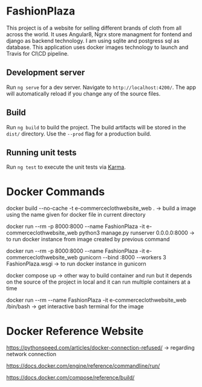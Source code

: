 # FashionPlaza

This project is of a website for selling different brands of cloth from all across the world. It uses Angular8, Ngrx store managment for fontend and django as backend technology. I am using sqlite and postgress sql as database. This application uses docker images technology to launch and Travis for CI\CD pipeline.

## Development server

Run `ng serve` for a dev server. Navigate to `http://localhost:4200/`. The app will automatically reload if you change any of the source files.

## Build

Run `ng build` to build the project. The build artifacts will be stored in the `dist/` directory. Use the `--prod` flag for a production build.

## Running unit tests

Run `ng test` to execute the unit tests via [Karma](https://karma-runner.github.io).



# Docker Commands

docker build --no-cache -t e-commerceclothwebsite_web . -> build a image using the name given for docker file in current directory

docker run --rm -p 8000:8000 --name FashionPlaza -it e-commerceclothwebsite_web python3 manage.py runserver 0.0.0.0:8000  -> to run docker instance from image created by previous command

docker run --rm -p 8000:8000 --name FashionPlaza -it e-commerceclothwebsite_web gunicorn --bind :8000 --workers 3 FashionPlaza.wsgi -> to run docker instance in gunicorn

docker compose up -> other way to build container and run but it depends on the source of the project in local and it can run multiple containers at a time

docker run --rm --name FashionPlaza -it e-commerceclothwebsite_web /bin/bash -> get interactive bash terminal for the image

# Docker Reference Website

https://pythonspeed.com/articles/docker-connection-refused/ -> regarding network connection

https://docs.docker.com/engine/reference/commandline/run/

https://docs.docker.com/compose/reference/build/
